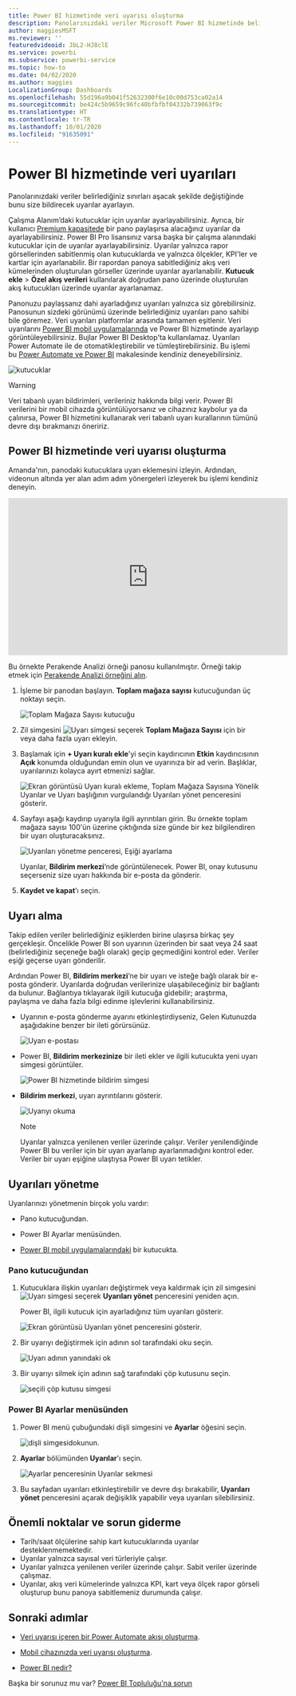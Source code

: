 ```yaml
---
title: Power BI hizmetinde veri uyarısı oluşturma
description: Panolarınızdaki veriler Microsoft Power BI hizmetinde belirlediğiniz sınırları aşacak şekilde değiştiğinde bunu size bildirecek uyarılar ayarlamayı öğrenin.
author: maggiesMSFT
ms.reviewer: ''
featuredvideoid: JbL2-HJ8clE
ms.service: powerbi
ms.subservice: powerbi-service
ms.topic: how-to
ms.date: 04/02/2020
ms.author: maggies
LocalizationGroup: Dashboards
ms.openlocfilehash: 55d196a9b041f52632300f6e10c00d753ca02a14
ms.sourcegitcommit: be424c5b9659c96fc40bfbfbf04332b739063f9c
ms.translationtype: HT
ms.contentlocale: tr-TR
ms.lasthandoff: 10/01/2020
ms.locfileid: "91635091"
---
```

# <a name="data-alerts-in-the-power-bi-service"></a>Power BI hizmetinde veri uyarıları

Panolarınızdaki veriler belirlediğiniz sınırları aşacak şekilde değiştiğinde bunu size bildirecek uyarılar ayarlayın.

Çalışma Alanım’daki kutucuklar için uyarılar ayarlayabilirsiniz. Ayrıca, bir kullanıcı [Premium kapasitede](../admin/service-premium-what-is.md) bir pano paylaşırsa alacağınız uyarılar da ayarlayabilirsiniz. Power BI Pro lisansınız varsa başka bir çalışma alanındaki kutucuklar için de uyarılar ayarlayabilirsiniz. Uyarılar yalnızca rapor görsellerinden sabitlenmiş olan kutucuklarda ve yalnızca ölçekler, KPI'ler ve kartlar için ayarlanabilir. Bir rapordan panoya sabitlediğiniz akış veri kümelerinden oluşturulan görseller üzerinde uyarılar ayarlanabilir. **Kutucuk ekle** > **Özel akış verileri** kullanılarak doğrudan pano üzerinde oluşturulan akış kutucukları üzerinde uyarılar ayarlanamaz.

Panonuzu paylaşsanız dahi ayarladığınız uyarıları yalnızca siz görebilirsiniz. Panosunun sizdeki görünümü üzerinde belirlediğiniz uyarıları pano sahibi bile göremez. Veri uyarıları platformlar arasında tamamen eşitlenir. Veri uyarılarını [Power BI mobil uygulamalarında](../consumer/mobile/mobile-set-data-alerts-in-the-mobile-apps.md) ve Power BI hizmetinde ayarlayıp görüntüleyebilirsiniz. Bujlar Power BI Desktop'ta kullanılamaz. Uyarıları Power Automate ile de otomatikleştirebilir ve tümleştirebilirsiniz. Bu işlemi bu [Power Automate ve Power BI](../collaborate-share/service-flow-integration.md) makalesinde kendiniz deneyebilirsiniz.

![kutucuklar](media/service-set-data-alerts/powerbi-alert-types-new.png)

> [!WARNING]
> Veri tabanlı uyarı bildirimleri, verileriniz hakkında bilgi verir. Power BI verilerini bir mobil cihazda görüntülüyorsanız ve cihazınız kaybolur ya da çalınırsa, Power BI hizmetini kullanarak veri tabanlı uyarı kurallarının tümünü devre dışı bırakmanızı öneririz.

## <a name="set-data-alerts-in-the-power-bi-service"></a>Power BI hizmetinde veri uyarısı oluşturma

Amanda'nın, panodaki kutucuklara uyarı eklemesini izleyin. Ardından, videonun altında yer alan adım adım yönergeleri izleyerek bu işlemi kendiniz deneyin.

<iframe width="560" height="315" src="https://www.youtube.com/embed/JbL2-HJ8clE" frameborder="0" allowfullscreen></iframe>

Bu örnekte Perakende Analizi örneği panosu kullanılmıştır. Örneği takip etmek için [Perakende Analizi örneğini alın](sample-retail-analysis.md#get-the-content-pack-for-this-sample).

1. İşleme bir panodan başlayın. **Toplam mağaza sayısı** kutucuğundan üç noktayı seçin.

   ![Toplam Mağaza Sayısı kutucuğu](media/service-set-data-alerts/powerbi-card.png)

1. Zil simgesini ![Uyarı simgesi](media/service-set-data-alerts/power-bi-bell-icon.png) seçerek **Toplam Mağaza Sayısı** için bir veya daha fazla uyarı ekleyin.

1. Başlamak için **+ Uyarı kuralı ekle**'yi seçin kaydırıcının **Etkin** kaydırıcısının **Açık** konumda olduğundan emin olun ve uyarınıza bir ad verin. Başlıklar, uyarılarınızı kolayca ayırt etmenizi sağlar.

   ![Ekran görüntüsü Uyarı kuralı ekleme, Toplam Mağaza Sayısına Yönelik Uyarılar ve Uyarı başlığının vurgulandığı Uyarıları yönet penceresini gösterir.](media/service-set-data-alerts/powerbi-alert-title.png)

1. Sayfayı aşağı kaydırıp uyarıyla ilgili ayrıntıları girin.  Bu örnekte toplam mağaza sayısı 100'ün üzerine çıktığında size günde bir kez bilgilendiren bir uyarı oluşturacaksınız.

   ![Uyarıları yönetme penceresi, Eşiği ayarlama](media/service-set-data-alerts/power-bi-set-alert-details.png)

    Uyarılar, **Bildirim merkezi**’nde görüntülenecek. Power BI, onay kutusunu seçerseniz size uyarı hakkında bir e-posta da gönderir.

1. **Kaydet ve kapat**’ı seçin.

## <a name="receiving-alerts"></a>Uyarı alma

Takip edilen veriler belirlediğiniz eşiklerden birine ulaşırsa birkaç şey gerçekleşir. Öncelikle Power BI son uyarının üzerinden bir saat veya 24 saat (belirlediğiniz seçeneğe bağlı olarak) geçip geçmediğini kontrol eder. Veriler eşiği geçerse uyarı gönderilir.

Ardından Power BI, **Bildirim merkezi**’ne bir uyarı ve isteğe bağlı olarak bir e-posta gönderir. Uyarılarda doğrudan verilerinize ulaşabileceğiniz bir bağlantı da bulunur. Bağlantıya tıklayarak ilgili kutucuğa gidebilir; araştırma, paylaşma ve daha fazla bilgi edinme işlevlerini kullanabilirsiniz.  

* Uyarının e-posta gönderme ayarını etkinleştirdiyseniz, Gelen Kutunuzda aşağıdakine benzer bir ileti görürsünüz.

   ![Uyarı e-postası](media/service-set-data-alerts/powerbi-alerts-email.png)

* Power BI, **Bildirim merkezinize** bir ileti ekler ve ilgili kutucukta yeni uyarı simgesi görüntüler.

   ![Power BI hizmetinde bildirim simgesi](media/service-set-data-alerts/powerbi-alert-notifications.png)

* **Bildirim merkezi**, uyarı ayrıntılarını gösterir.

    ![Uyarıyı okuma](media/service-set-data-alerts/powerbi-alert-notification.png)

   > [!NOTE]
   > Uyarılar yalnızca yenilenen veriler üzerinde çalışır. Veriler yenilendiğinde Power BI bu veriler için bir uyarı ayarlanıp ayarlanmadığını kontrol eder. Veriler bir uyarı eşiğine ulaştıysa Power BI uyarı tetikler.

## <a name="managing-alerts"></a>Uyarıları yönetme

Uyarılarınızı yönetmenin birçok yolu vardır:

* Pano kutucuğundan.

* Power BI Ayarlar menüsünden.

* [Power BI mobil uygulamalarındaki](../consumer/mobile/mobile-set-data-alerts-in-the-mobile-apps.md) bir kutucukta.

### <a name="from-the-dashboard-tile"></a>Pano kutucuğundan

1. Kutucuklara ilişkin uyarıları değiştirmek veya kaldırmak için zil simgesini ![Uyarı simgesi](media/service-set-data-alerts/power-bi-bell-icon.png) seçerek **Uyarıları yönet** penceresini yeniden açın.

    Power BI, ilgili kutucuk için ayarladığınız tüm uyarıları gösterir.

    ![Ekran görüntüsü Uyarıları yönet penceresini gösterir.](media/service-set-data-alerts/powerbi-see-alerts.png)

1. Bir uyarıyı değiştirmek için adının sol tarafındaki oku seçin.

    ![Uyarı adının yanındaki ok](media/service-set-data-alerts/powerbi-see-alerts-arrow.png)

1. Bir uyarıyı silmek için adının sağ tarafındaki çöp kutusunu seçin.

      ![seçili çöp kutusu simgesi](media/service-set-data-alerts/powerbi-see-alerts-delete.png)

### <a name="from-the-power-bi-settings-menu"></a>Power BI Ayarlar menüsünden

1. Power BI menü çubuğundaki dişli simgesini ve **Ayarlar** öğesini seçin.

    ![dişli simgesi](media/service-set-data-alerts/powerbi-gear-icon.png)dokunun.

1. **Ayarlar** bölümünden **Uyarılar**'ı seçin.

    ![Ayarlar penceresinin Uyarılar sekmesi](media/service-set-data-alerts/powerbi-alert-settings.png)

1. Bu sayfadan uyarıları etkinleştirebilir ve devre dışı bırakabilir, **Uyarıları yönet** penceresini açarak değişiklik yapabilir veya uyarıları silebilirsiniz.

## <a name="considerations-and-troubleshooting"></a>Önemli noktalar ve sorun giderme

* Tarih/saat ölçülerine sahip kart kutucuklarında uyarılar desteklenmemektedir.
* Uyarılar yalnızca sayısal veri türleriyle çalışır.
* Uyarılar yalnızca yenilenen veriler üzerinde çalışır. Sabit veriler üzerinde çalışmaz.
* Uyarılar, akış veri kümelerinde yalnızca KPI, kart veya ölçek rapor görseli oluşturup bunu panoya sabitlemeniz durumunda çalışır.


## <a name="next-steps"></a>Sonraki adımlar

* [Veri uyarısı içeren bir Power Automate akışı oluşturma](../collaborate-share/service-flow-integration.md).

* [Mobil cihazınızda veri uyarısı oluşturma](../consumer/mobile/mobile-set-data-alerts-in-the-mobile-apps.md).

* [Power BI nedir?](../fundamentals/power-bi-overview.md)

Başka bir sorunuz mu var? [Power BI Topluluğu'na sorun](https://community.powerbi.com/)
